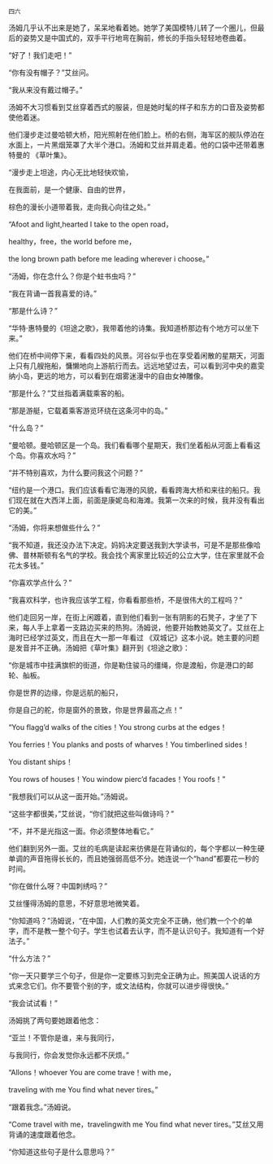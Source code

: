     四六 

   汤姆几乎认不出来是她了，呆呆地看着她。她学了美国模特儿转了一个圈儿，但最后的姿势又是中国式的，双手平行地弯在胸前，修长的手指头轻轻地卷曲着。

   “好了！我们走吧！”

   “你有没有帽子？”艾丝问。

   “我从来没有戴过帽子。”

   汤姆不大习惯看到艾丝穿着西式的服装，但是她时髦的样子和东方的口音及姿势都使他着迷。

   他们漫步走过曼哈顿大桥，阳光照射在他们脸上。桥的右侧，海军区的舰队停泊在水面上，一片黑烟笼罩了大半个港口。汤姆和艾丝并肩走着。他的口袋中还带着惠特曼的 《草叶集》。

   “漫步走上坦途，内心无比地轻快欢愉，

   在我面前，是一个健康、自由的世界，

   棕色的漫长小道带着我，走向我心向往之处。”

   “Afoot and light,hearted I take to the open road，

   healthy，free，the world before me，

   the long brown path before me leading wherever i choose。”

   “汤姆，你在念什么？你是个蛀书虫吗？”

   “我在背诵一首我喜爱的诗。”

   “那是什么诗？”

   “华特·惠特曼的《坦途之歌》，我带着他的诗集。我知道桥那边有个地方可以坐下来。”

   他们在桥中间停下来，看看四处的风景。河谷似乎也在享受着闲散的星期天，河面上只有几艘拖船，慵懒地向上游航行而去。远远地望过去，可以看到河中央的嘉雯纳小岛，更远的地方，可以看到在烟雾迷漫中的自由女神雕像。

   “那是什么？”艾丝指着满载乘客的船。

   “那是游艇，它载着乘客游览环绕在这条河中的岛。”

   “什么岛？”

   “曼哈顿。曼哈顿区是一个岛。我们看看哪个星期天，我们坐着船从河面上看看这个岛。你喜欢水吗？”

   “并不特别喜欢，为什么要问我这个问题？”

   “纽约是一个港口。我们应该看看它海港的风貌，看看跨海大桥和来往的船只。我们现在就在大西洋上面，前面是康妮岛和海滩。我第一次来的时候，我并没有看出它的美。”

   “汤姆，你将来想做些什么？”

   “我不知道，我还没办法下决定。妈妈决定要送我到大学读书，可是不是那些像哈佛、普林斯顿有名气的学校。我会找个离家里比较近的公立大学，住在家里就不会花太多钱。”

   “你喜欢学点什么？”

   “我喜欢科学，也许我应该学工程，你看看那些桥，不是很伟大的工程吗？”

   他们走回另一岸，在街上闲踱着，直到他们看到一张有阴影的石凳子，才坐了下来，每人手上拿着一支路边买来的热狗。汤姆说，他要开始教她英文了。艾丝在上海时已经学过英文，而且在大一那一年看过 《双城记》这本小说。她主要的问题是发音并不正确。汤姆把《草叶集》翻开到《坦途之歌》：

   “你是城市中挂满旗帜的街道，你是勒住骏马的缰绳，你是渡船，你是港口的邮轮、舢板。

   你是世界的边缘，你是远航的船只，

   你是自己的舵，你是窗外的景致，你是世界最高之点！”

   “You flagg’d walks of the cities！You strong curbs at the edges！

   You ferries！You planks and posts of wharves！You timberlined sides！

   You distant ships！

   You rows of houses！You window pierc’d facades！You roofs！”

   “我想我们可以从这一面开始。”汤姆说。

   “这些字都很美，”艾丝说，“你们就把这些叫做诗吗？”

   “不，并不是光指这一面。你必须整体地看它。”

   他们翻到另外一面。艾丝的毛病是读起来彷佛是在背诵似的，每个字都以一种生硬单调的声音拖得长长的，而且她强弱高低不分。她连说一个“hand”都要花一秒的时间。

   “你在做什么呀？中国刺绣吗？”

   艾丝懂得汤姆的意思，不好意思地微笑着。

   “你知道吗？”汤姆说，“在中国，人们教的英文完全不正确，他们教一个个的单字，而不是教一整个句子。学生也试着去认字，而不是认识句子。我知道有一个好法子。”

   “什么方法？”

   “你一天只要学三个句子，但是你一定要练习到完全正确为止。照美国人说话的方式来念它们。你不要管个别的字，或文法结构，你就可以进步得很快。”

   “我会试试看！”

   汤姆挑了两句要她跟着他念：

   “亚兰！不管你是谁，来与我同行，

   与我同行，你会发觉你永远都不厌烦。”

   “Allons！whoever You are come trave！with me，

   traveling with me You find what never tires。”

   “跟着我念。”汤姆说。

   “Come travel with me，travelingwith me You find what never tires。”艾丝又用背诵的速度跟着他念。

   “你知道这些句子是什么意思吗？”

